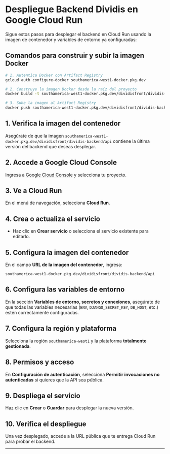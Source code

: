 # Despliegue Backend Dividis en Google Cloud Run

Sigue estos pasos para desplegar el backend en Cloud Run usando la imagen de contenedor y variables de entorno ya configuradas:

## Comandos para construir y subir la imagen Docker

```bash
# 1. Autentica Docker con Artifact Registry
gcloud auth configure-docker southamerica-west1-docker.pkg.dev

# 2. Construye la imagen Docker desde la raíz del proyecto
docker build -t southamerica-west1-docker.pkg.dev/dividisfront/dividis-backend/api:latest -f backend/Dockerfile .

# 3. Sube la imagen al Artifact Registry
docker push southamerica-west1-docker.pkg.dev/dividisfront/dividis-backend/api:latest
```

## 1. Verifica la imagen del contenedor

Asegúrate de que la imagen `southamerica-west1-docker.pkg.dev/dividisfront/dividis-backend/api` contiene la última versión del backend que deseas desplegar.

## 2. Accede a Google Cloud Console

Ingresa a [Google Cloud Console](https://console.cloud.google.com/) y selecciona tu proyecto.

## 3. Ve a Cloud Run

En el menú de navegación, selecciona **Cloud Run**.

## 4. Crea o actualiza el servicio

- Haz clic en **Crear servicio** o selecciona el servicio existente para editarlo.

## 5. Configura la imagen del contenedor

En el campo **URL de la imagen del contenedor**, ingresa:

```
southamerica-west1-docker.pkg.dev/dividisfront/dividis-backend/api
```

## 6. Configura las variables de entorno

En la sección **Variables de entorno, secretos y conexiones**, asegúrate de que todas las variables necesarias (`ENV`, `DJANGO_SECRET_KEY`, `DB_HOST`, etc.) estén correctamente configuradas.

## 7. Configura la región y plataforma

Selecciona la región `southamerica-west1` y la plataforma **totalmente gestionada**.

## 8. Permisos y acceso

En **Configuración de autenticación**, selecciona **Permitir invocaciones no autenticadas** si quieres que la API sea pública.

## 9. Despliega el servicio

Haz clic en **Crear** o **Guardar** para desplegar la nueva versión.

## 10. Verifica el despliegue

Una vez desplegado, accede a la URL pública que te entrega Cloud Run para probar el backend.

---
